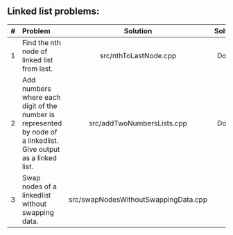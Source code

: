 Linked list problems:
---------------------

| #   | Problem                                     | Solution              | Solved   |
| :-: | :--------                                   | :--------:            | :------: |
| 1   | Find the nth node of linked list from last. | src/nthToLastNode.cpp | Done     |
| 2   | Add numbers where each digit of the number is represented by node of a linkedlist. Give output as a linked list. | src/addTwoNumbersLists.cpp | Done |
| 3   | Swap nodes of a linkedlist without swapping data. | src/swapNodesWithoutSwappingData.cpp | |
